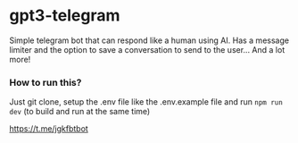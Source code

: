# gpt3-telegram

Simple telegram bot that can respond like a human using AI. Has a message limiter and the option to save a conversation to send to the user... And a lot more!

### How to run this?

Just git clone, setup the .env file like the .env.example file and run `npm run dev` (to build and run at the same time)

https://t.me/jgkfbtbot
